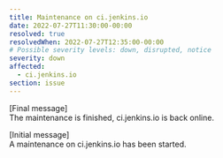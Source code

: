 ```yaml
---
title: Maintenance on ci.jenkins.io
date: 2022-07-27T11:30:00-00:00
resolved: true
resolvedWhen: 2022-07-27T12:35:00-00:00
# Possible severity levels: down, disrupted, notice
severity: down
affected:
  - ci.jenkins.io
section: issue
---
```


[Final message]  
The maintenance is finished, ci.jenkins.io is back online.

[Initial message]  
A maintenance on ci.jenkins.io has been started.

